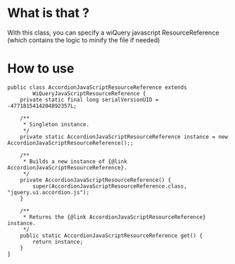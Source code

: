 # What is that ? #

With this class, you can specify a wiQuery javascript ResourceReference (which contains the logic to minify the file if needed)

# How to use #

```
public class AccordionJavaScriptResourceReference extends
		WiQueryJavaScriptResourceReference {
	private static final long serialVersionUID = -4771815414204892357L;
	
	/**
	 * Singleton instance.
	 */
	private static AccordionJavaScriptResourceReference instance = new AccordionJavaScriptResourceReference();;

	/**
	 * Builds a new instance of {@link AccordionJavaScriptResourceReference}.
	 */
	private AccordionJavaScriptResourceReference() {
		super(AccordionJavaScriptResourceReference.class, "jquery.ui.accordion.js");
	}

	/**
	 * Returns the {@link AccordionJavaScriptResourceReference} instance.
	 */
	public static AccordionJavaScriptResourceReference get() {
		return instance;
	}
}
```